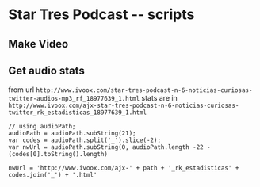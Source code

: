 

# Star Tres Podcast -- scripts

## Make Video

## Get audio stats

from url 
`http://www.ivoox.com/star-tres-podcast-n-6-noticias-curiosas-twitter-audios-mp3_rf_18977639_1.html` stats are in 
`http://www.ivoox.com/ajx-star-tres-podcast-n-6-noticias-curiosas-twitter_rk_estadisticas_18977639_1.html`

```
// using audioPath;
audioPath = audioPath.subString(21);
var codes = audioPath.split('_').slice(-2);
var nwUrl = audioPath.subString(0, audioPath.length -22 -(codes[0].toString().length)

nwUrl = 'http://www.ivoox.com/ajx-' + path + '_rk_estadisticas' + codes.join('_') + '.html'

```